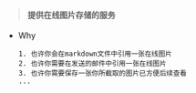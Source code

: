 > #### 提供在线图片存储的服务

- Why

    ```
    1. 也许你会在markdown文件中引用一张在线图片
    2. 也许你需要在发送的邮件中引用一张在线图片
    3. 也许你需要保存一张你所截取的图片已方便后续查看
    ...
    ```